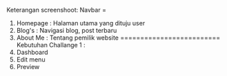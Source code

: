 Keterangan screenshoot: 
Navbar =
1. Homepage : Halaman utama yang dituju user
2. Blog's : Navigasi blog, post terbaru
3. About Me : Tentang pemilik website
=========================
Kebutuhan Challange 1 :
1. Dashboard
2. Edit menu
3. Preview

